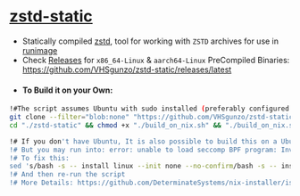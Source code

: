 # [zstd-static](https://github.com/VHSgunzo/zstd-static/releases/latest)

* Statically compiled [zstd](https://github.com/facebook/zstd), tool for working with `ZSTD` archives for use in [runimage](https://github.com/VHSgunzo/runimage)
* Check [Releases](https://github.com/VHSgunzo/zstd-static/releases/latest) for `x86_64-Linux` & `aarch64-Linux` PreCompiled Binaries: https://github.com/VHSgunzo/zstd-static/releases/latest
- #### To Build it on your Own:
```bash
!#The script assumes Ubuntu with sudo installed (preferably configured as passwordless sudo) 
git clone --filter="blob:none" "https://github.com/VHSgunzo/zstd-static.git"
cd "./zstd-static" && chmod +x "./build_on_nix.sh" && "./build_on_nix.sh"

!# If you don't have Ubuntu, It is also possible to build this on a Ubuntu-Chroot or Docker
!# But you may run into: error: unable to load seccomp BPF program: Invalid argument
!# To fix this:
sed 's/bash -s -- install linux --init none --no-confirm/bash -s -- install linux --init none --extra-conf "filter-syscalls = false" --no-confirm/g' -i "./build_on_nix.sh"
!# And then re-run the script
!# More Details: https://github.com/DeterminateSystems/nix-installer/issues/324
```